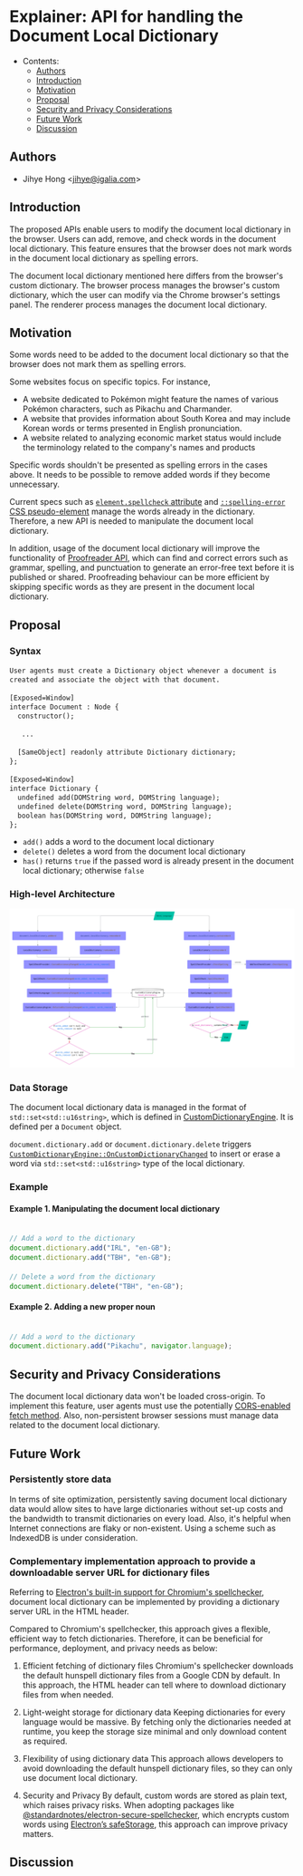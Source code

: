 # Explainer: API for handling the Document Local Dictionary

- Contents:
  - [Authors](#authors)
  - [Introduction](#introduction)
  - [Motivation](#motivation)
  - [Proposal](#proposal)
  - [Security and Privacy Considerations](#security)
  - [Future Work](#future)
  - [Discussion](#discuss)

## <a name="authors"></a> Authors

* Jihye Hong \<jihye@igalia.com\>

## <a name="introduction"></a> Introduction

The proposed APIs enable users to modify the document local dictionary in the browser. Users can add, remove, and check words in the document local dictionary.
This feature ensures that the browser does not mark words in the document local dictionary as spelling errors.

The document local dictionary mentioned here differs from the browser's custom dictionary. 
The browser process manages the browser's custom dictionary, which the user can modify via the Chrome browser's settings panel.
The renderer process manages the document local dictionary.

## <a name="motivation"></a> Motivation

Some words need to be added to the document local dictionary so that the browser does not mark them as spelling errors.

Some websites focus on specific topics. For instance, 
- A website dedicated to Pokémon might feature the names of various Pokémon characters, such as Pikachu and Charmander.
- A website that provides information about South Korea and may include Korean words or terms presented in English pronunciation.
- A website related to analyzing economic market status would include the terminology related to the company's names and products

Specific words shouldn't be presented as spelling errors in the cases above.
It needs to be possible to remove added words if they become unnecessary.

Current specs such as [`element.spellcheck` attribute](https://html.spec.whatwg.org/multipage/interaction.html#attr-spellcheck) and [`::spelling-error` CSS pseudo-element](https://drafts.csswg.org/css-pseudo/#selectordef-spelling-error) manage the words already in the dictionary.
Therefore, a new API is needed to manipulate the document local dictionary.

In addition, usage of the document local dictionary will improve the functionality of [Proofreader API](https://github.com/webmachinelearning/proofreader-api?tab=readme-ov-file#proofreader-api-explainer), which can find and correct errors such as grammar, spelling, and punctuation to generate an error-free text before it is published or shared. Proofreading behaviour can be more efficient by skipping specific words as they are present in the document local dictionary.

## <a name="proposal"></a> Proposal

### Syntax
```
User agents must create a Dictionary object whenever a document is created and associate the object with that document.

[Exposed=Window]
interface Document : Node {
  constructor();

   ...

  [SameObject] readonly attribute Dictionary dictionary;
};

[Exposed=Window]
interface Dictionary {
  undefined add(DOMString word, DOMString language);
  undefined delete(DOMString word, DOMString language);
  boolean has(DOMString word, DOMString language);
};
```
- `add()` adds a word to the document local dictionary
- `delete()` deletes a word from the document local dictionary
- `has()` returns `true` if the passed word is already present in the document local dictionary; otherwise `false`

### High-level Architecture
![Flow diagram](dictionary_api_diagram.png)

### Data Storage

The document local dictionary data is managed in the format of `std::set<std::u16string>`, which is defined in [CustomDictionaryEngine](https://source.chromium.org/chromium/chromium/src/+/main:components/spellcheck/renderer/custom_dictionary_engine.h;l=14;bpv=1;bpt=1?q=custom_dictionary%20engine&ss=chromium).
It is defined per a `Document` object.

`document.dictionary.add` or `document.dictionary.delete` triggers [`CustomDictionaryEngine::OnCustomDictionaryChanged`](https://source.chromium.org/chromium/chromium/src/+/main:components/spellcheck/renderer/custom_dictionary_engine.cc;bpv=1;bpt=1) to insert or erase a word via `std::set<std::u16string>` type of the local dictionary.

### Example

#### Example 1. Manipulating the document local dictionary
```js

// Add a word to the dictionary
document.dictionary.add("IRL", "en-GB");
document.dictionary.add("TBH", "en-GB");

// Delete a word from the dictionary
document.dictionary.delete("TBH", "en-GB");
```

#### Example 2. Adding a new proper noun
```js

// Add a word to the dictionary
document.dictionary.add("Pikachu", navigator.language);

```

## <a name="security"></a> Security and Privacy Considerations
The document local dictionary data won't be loaded cross-origin. To implement this feature, user agents must use the potentially [CORS-enabled fetch method](https://fetch.spec.whatwg.org/#http-cors-protocol).
Also, non-persistent browser sessions must manage data related to the document local dictionary.

## <a name="future"></a> Future Work
### Persistently store data
In terms of site optimization, persistently saving document local dictionary data would allow sites to have large dictionaries without set-up costs and the bandwidth to transmit dictionaries on every load.
Also, it's helpful when Internet connections are flaky or non-existent.
Using a scheme such as IndexedDB is under consideration.

### Complementary implementation approach to provide a downloadable server URL for dictionary files

Referring to [Electron's built-in support for Chromium's spellchecker](https://www.electronjs.org/docs/latest/tutorial/spellchecker), document local dictionary can be implemented by providing a dictionary server URL in the HTML header.

Compared to Chromium's spellchecker, this approach gives a flexible, efficient way to fetch dictionaries.
Therefore, it can be beneficial for performance, deployment, and privacy needs as below:

1. Efficient fetching of dictionary files
Chromium's spellchecker downloads the default hunspell dictionary files from a Google CDN by default. In this approach, the HTML header can tell where to download dictionary files from when needed. 

2. Light-weight storage for dictionary data
Keeping dictionaries for every language would be massive. By fetching only the dictionaries needed at runtime, you keep the storage size minimal and only download content as required.

3. Flexibility of using dictionary data
This approach allows developers to avoid downloading the default hunspell dictionary files, so they can only use document local dictionary.

4. Security and Privacy
By default, custom words are stored as plain text, which raises privacy risks. When adopting packages like [@standardnotes/electron-secure-spellchecker](https://www.npmjs.com/package/%40standardnotes/electron-secure-spellchecker), which encrypts custom words using [Electron’s safeStorage](https://www.electronjs.org/docs/latest/api/safe-storage), this approach can improve privacy matters.

## <a name="discuss"></a> Discussion
